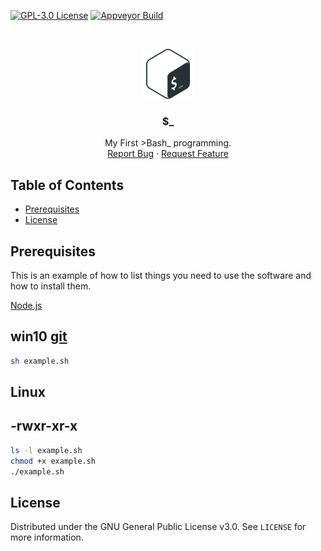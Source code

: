 [![GPL-3.0 License][license-shield]][license-url] [![Appveyor Build][appveyor-shield]][appveyor-url]

<br />
<p align="center">
  <a href="https://github.com/gurraoptimus/bashSrcipt">
    <img src="$_.png" alt="Logo" width="80" height="80">
  </a>

  <h3 align="center">$_</h3>

  <p align="center">
    My First >Bash_ programming.
    <br />
    <a href="https://github.com/gurraoptimus/bashSrcipt/issues">Report Bug</a>
    ·
    <a href="https://github.com/gurraoptimus/bashSrcipt/issues">Request Feature</a>
  </p>
  

<!-- TABLE OF CONTENTS -->
## Table of Contents
  * [Prerequisites](#prerequisites)
* [License](#license)

## Prerequisites

This is an example of how to list things you need to use the software and how to install them.

[Node.js](https://nodejs.org/en/download/)
## win10 [git](https://git-scm.com/downloads/)
```sh
sh example.sh
```
## Linux 
## -rwxr-xr-x
```sh
ls -l example.sh
chmod +x example.sh
./example.sh
```
## License

Distributed under the GNU General Public License v3.0. See `LICENSE` for more information.


[license-shield]: https://img.shields.io/github/license/gurraoptimus/bashSrcipt.svg?-style=flat-square
[license-url]: https://github.com/gurraoptimus/bashSrcipt/blob/main/LICENSE
[appveyor-shield]: https://img.shields.io/appveyor/build/gurraoptimus/bashSrcipt
[appveyor-url]: https://ci.appveyor.com/project/gurraoptimus/bashSrcipt




